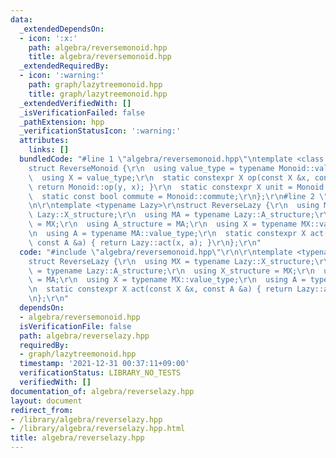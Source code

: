 ```yaml
---
data:
  _extendedDependsOn:
  - icon: ':x:'
    path: algebra/reversemonoid.hpp
    title: algebra/reversemonoid.hpp
  _extendedRequiredBy:
  - icon: ':warning:'
    path: graph/lazytreemonoid.hpp
    title: graph/lazytreemonoid.hpp
  _extendedVerifiedWith: []
  _isVerificationFailed: false
  _pathExtension: hpp
  _verificationStatusIcon: ':warning:'
  attributes:
    links: []
  bundledCode: "#line 1 \"algebra/reversemonoid.hpp\"\ntemplate <class Monoid>\r\n\
    struct ReverseMonoid {\r\n  using value_type = typename Monoid::value_type;\r\n\
    \  using X = value_type;\r\n  static constexpr X op(const X &x, const X &y) {\
    \ return Monoid::op(y, x); }\r\n  static constexpr X unit = Monoid::unit;\r\n\
    \  static const bool commute = Monoid::commute;\r\n};\r\n#line 2 \"algebra/reverselazy.hpp\"\
    \n\r\ntemplate <typename Lazy>\r\nstruct ReverseLazy {\r\n  using MX = typename\
    \ Lazy::X_structure;\r\n  using MA = typename Lazy::A_structure;\r\n  using X_structure\
    \ = MX;\r\n  using A_structure = MA;\r\n  using X = typename MX::value_type;\r\
    \n  using A = typename MA::value_type;\r\n  static constexpr X act(const X &x,\
    \ const A &a) { return Lazy::act(x, a); }\r\n};\r\n"
  code: "#include \"algebra/reversemonoid.hpp\"\r\n\r\ntemplate <typename Lazy>\r\n\
    struct ReverseLazy {\r\n  using MX = typename Lazy::X_structure;\r\n  using MA\
    \ = typename Lazy::A_structure;\r\n  using X_structure = MX;\r\n  using A_structure\
    \ = MA;\r\n  using X = typename MX::value_type;\r\n  using A = typename MA::value_type;\r\
    \n  static constexpr X act(const X &x, const A &a) { return Lazy::act(x, a); }\r\
    \n};\r\n"
  dependsOn:
  - algebra/reversemonoid.hpp
  isVerificationFile: false
  path: algebra/reverselazy.hpp
  requiredBy:
  - graph/lazytreemonoid.hpp
  timestamp: '2021-12-31 00:37:11+09:00'
  verificationStatus: LIBRARY_NO_TESTS
  verifiedWith: []
documentation_of: algebra/reverselazy.hpp
layout: document
redirect_from:
- /library/algebra/reverselazy.hpp
- /library/algebra/reverselazy.hpp.html
title: algebra/reverselazy.hpp
---
```

